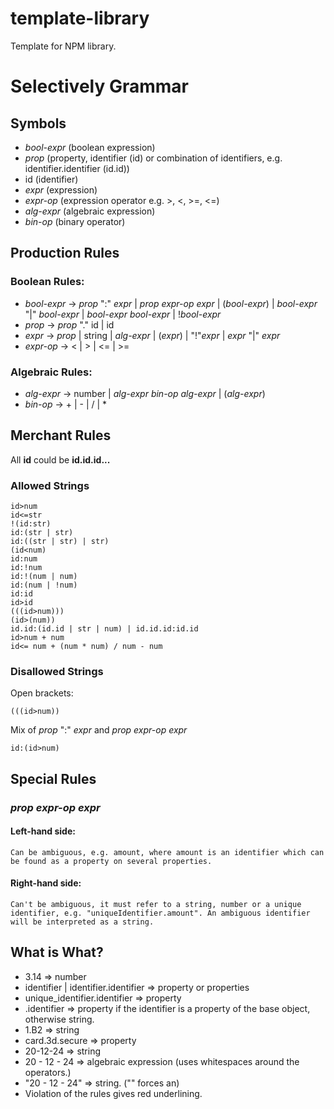# template-library
Template for NPM library.

# Selectively Grammar
## Symbols
- _bool-expr_ (boolean expression)
- _prop_ (property, identifier (id) or combination of identifiers, e.g. identifier.identifier (id<span>.id))
- id (identifier)
- _expr_ (expression)
- _expr-op_ (expression operator e.g. >, <, >=, <=)
- _alg-expr_ (algebraic expression)
- _bin-op_ (binary operator)

## Production Rules

### Boolean Rules:
- _bool-expr_ -> _prop_ ":" _expr_ | _prop_ _expr-op_ _expr_ | (_bool-expr_) | _bool-expr_ "|" _bool-expr_ | _bool-expr_ _bool-expr_ | !_bool-expr_  
- _prop_ -> _prop_ "." id | id  
- _expr_ -> _prop_ | string | _alg-expr_ | (_expr_) | "!"_expr_ | _expr_ "|" _expr_    
- _expr-op_ -> < | > | <= | >=  
### Algebraic Rules:  
- _alg-expr_ -> number | _alg-expr_ _bin-op_ _alg-expr_ | (_alg-expr_)  
- _bin-op_ -> + | - | / | *  

## Merchant Rules
All **id** could be **id.<span>id.<span>id...**  
### Allowed Strings

	id>num  
	id<=str  
	!(id:str)  
	id:(str | str)  
	id:((str | str) | str)  
	(id<num)  
	id:num  
	id:!num  
	id:!(num | num)  
	id:(num | !num)  
	id:id  
	id>id  
	(((id>num)))  
	(id>(num))  
	id.id:(id.id | str | num) | id.id.id:id.id  
	id>num + num  
	id<= num + (num * num) / num - num

### Disallowed Strings

Open brackets:  

	(((id>num))
Mix of _prop_ ":" _expr_ and _prop_ _expr-op_ _expr_  

	id:(id>num)   

## Special Rules

### _prop_ _expr-op_ _expr_

#### Left-hand side:  

	Can be ambiguous, e.g. amount, where amount is an identifier which can be found as a property on several properties.

#### Right-hand side:

	Can't be ambiguous, it must refer to a string, number or a unique identifier, e.g. "uniqueIdentifier.amount". An ambiguous identifier will be interpreted as a string. 
	
## What is What?

- 3.14 => number
- identifier | identifier.identifier => property or properties
- unique_identifier.identifier => property
- .identifier => property if the identifier is a property of the base object, otherwise string.
- 1.B2 => string
- card.3d.secure => property
- 20-12-24 => string
- 20 - 12 - 24 => algebraic expression (uses whitespaces around the operators.)
- "20 - 12 - 24" => string. ("" forces an)
- Violation of the rules gives red underlining.

